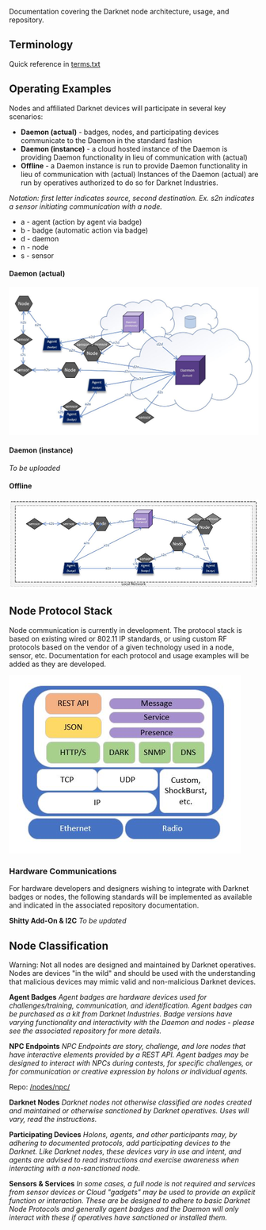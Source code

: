 Documentation covering the Darknet node architecture, usage, and repository.

Terminology
------

Quick reference in [terms.txt](https://github.com/thedarknet/nodes/blob/master/docs/terms.txt)

Operating Examples
------

Nodes and affiliated Darknet devices will participate in several key scenarios:
* **Daemon (actual)** - badges, nodes, and participating devices communicate to the Daemon in the standard fashion
* **Daemon (instance)** - a cloud hosted instance of the Daemon is providing Daemon functionality in lieu of communication with (actual)
* **Offline** - a Daemon instance is run to provide Daemon functionality in lieu of communication with (actual) 
Instances of the Daemon (actual) are run by operatives authorized to do so for Darknet Industries. 


*Notation: first letter indicates source, second destination. Ex. s2n indicates a sensor initiating communication with a node.*
* a - agent (action by agent via badge)
* b - badge (automatic action via badge)
* d - daemon
* n - node
* s - sensor

#### Daemon (actual) ####
![alt text][online-scenarios]

#### Daemon (instance) ####
*To be uploaded*

#### Offline ####

![alt text][offline-scenarios]

Node Protocol Stack
------

Node communication is currently in development. The protocol stack is based on existing wired or 802.11 IP standards, or using custom RF protocols based on the vendor of a given technology used in a node, sensor, etc. Documentation for each protocol and usage examples will be added as they are developed.

![alt text][pstack1]

### Hardware Communications ###
For hardware developers and designers wishing to integrate with Darknet badges or nodes, the following standards will be implemented as available and indicated in the associated repository documentation.

**Shitty Add-On & I2C**
*To be updated*

Node Classification
------

Warning: Not all nodes are designed and maintained by Darknet operatives. Nodes are devices "in the wild" and should be used with the understanding that malicious devices may mimic valid and non-malicious Darknet devices.

**Agent Badges**
*Agent badges are hardware devices used for challenges/training, communication, and identification. Agent badges can be purchased as a kit from Darknet Industries. Badge versions have varying functionality and interactivity with the Daemon and nodes - please see the associated repository for more details.*

**NPC Endpoints** 
*NPC Endpoints are story, challenge, and lore nodes that have interactive elements provided by a REST API. Agent badges may be designed to interact with NPCs during contests, for specific challenges, or for communication or creative expression by holons or individual agents.*

Repo: [/nodes/npc/](https://github.com/thedarknet/nodes/tree/master/npc)

**Darknet Nodes**
*Darknet nodes not otherwise classified are nodes created and maintained or otherwise sanctioned by Darknet operatives. Uses will vary, read the instructions.*

**Participating Devices**
*Holons, agents, and other participants may, by adhering to documented protocols, add participating devices to the Darknet. Like Darknet nodes, these devices vary in use and intent, and agents are advised to read instructions and exercise awareness when interacting with a non-sanctioned node.*

**Sensors & Services**
*In some cases, a full node is not required and services from sensor devices or Cloud "gadgets" may be used to provide an explicit function or interaction. These are be designed to adhere to basic Darknet Node Protocols and generally agent badges and the Daemon will only interact with these if operatives have sanctioned or installed them.*






[pstack1]: https://github.com/thedarknet/nodes/blob/master/docs/images/dstack.jpg "Darknet Node Stack"
[offline-scenarios]: https://github.com/thedarknet/nodes/blob/master/docs/images/offline-scenarios.JPG "Offline Daemon Scenarios"
[online-scenarios]: https://github.com/thedarknet/nodes/blob/master/docs/images/online-scenarios.JPG "Online Daemon Scenarios"
